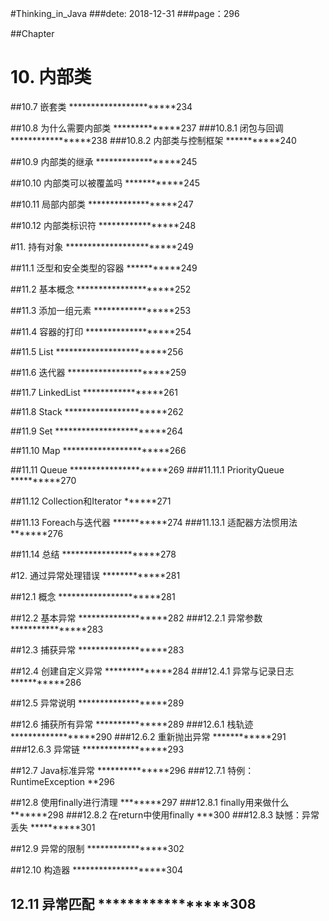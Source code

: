 #Thinking_in_Java
###dete: 2018-12-31
###page：296

##Chapter
# 10. 内部类

##10.7 嵌套类 ***********************234

##10.8 为什么需要内部类 **************237
###10.8.1 闭包与回调 *****************238
###10.8.2 内部类与控制框架 ***********240

##10.9 内部类的继承 ******************245

##10.10 内部类可以被覆盖吗 ************245

##10.11 局部内部类 *******************247

##10.12 内部类标识符 *****************248


#11. 持有对象 ************************249

##11.1 泛型和安全类型的容器 ***********249

##11.2 基本概念 *********************252

##11.3 添加一组元素 *****************253

##11.4 容器的打印 *******************254

##11.5 List ************************256

##11.6 迭代器 **********************259

##11.7 LinkedList *****************261

##11.8 Stack **********************262

##11.9 Set ************************264

##11.10 Map ***********************266

##11.11 Queue *********************269
###11.11.1 PriorityQueue **********270

##11.12 Collection和Iterator ******271

##11.13 Foreach与迭代器 ***********274
###11.13.1 适配器方法惯用法 *******276

##11.14 总结 *********************278


#12. 通过异常处理错误 *************281

##12.1 概念 **********************281

##12.2 基本异常 *******************282
###12.2.1 异常参数 ****************283

##12.3 捕获异常 *******************283

##12.4 创建自定义异常 **************284
###12.4.1 异常与记录日志 ***********286

##12.5 异常说明 *******************289

##12.6 捕获所有异常 ***************289
###12.6.1 栈轨迹 ******************290
###12.6.2 重新抛出异常 ************291
###12.6.3 异常链 ******************293

##12.7 Java标准异常 ***************296
###12.7.1 特例：RuntimeException **296

##12.8 使用finally进行清理 ********297
###12.8.1 finally用来做什么 *******298
###12.8.2 在return中使用finally ***300
###12.8.3 缺憾：异常丢失 **********301

##12.9 异常的限制 *****************302

##12.10 构造器 ********************304

## 12.11 异常匹配 *****************308
